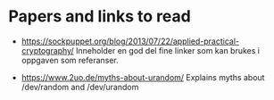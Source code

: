 Papers and links to read
========================

  * https://sockpuppet.org/blog/2013/07/22/applied-practical-cryptography/
    Inneholder en god del fine linker som kan brukes i oppgaven som referanser.

  * https://www.2uo.de/myths-about-urandom/
    Explains myths about /dev/random and /dev/urandom
